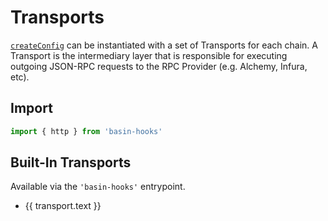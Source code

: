 <script setup>
import { getSidebar } from '../../.vitepress/sidebar'

const transports = getSidebar()['/core']
  .find(x => x.text.includes('Configuration')).items
  .find(x => x.text.includes('Transports')).items
  .sort((a, b) => a.text.localeCompare(b.text))
</script>

# Transports

[`createConfig`](/core/api/createConfig) can be instantiated with a set of Transports for each chain. A Transport is the intermediary layer that is responsible for executing outgoing JSON-RPC requests to the RPC Provider (e.g. Alchemy, Infura, etc).

## Import

```ts
import { http } from 'basin-hooks'
```

## Built-In Transports

Available via the `'basin-hooks'` entrypoint.

<ul>
  <li v-for="transport of transports">
    <a :href="transport.link">{{ transport.text }}</a>
  </li>
</ul>
